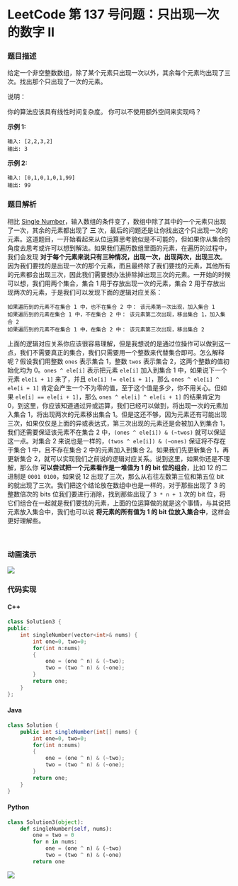 # LeetCode 第 137 号问题：只出现一次的数字 II


### 题目描述

给定一个非空整数数组，除了某个元素只出现一次以外，其余每个元素均出现了三次。找出那个只出现了一次的元素。

说明：

你的算法应该具有线性时间复杂度。 你可以不使用额外空间来实现吗？

**示例 1:**

```
输入: [2,2,3,2]
输出: 3
```

**示例 2:**

```
输入: [0,1,0,1,0,1,99]
输出: 99
```

### 题目解析

相比 [Single Number](https://leetcode.com/problems/single-number/)，输入数组的条件变了，数组中除了其中的一个元素只出现了一次，其余的元素都出现了 **三** 次，最后的问题还是让你找出这个只出现一次的元素。这道题目，一开始看起来从位运算思考貌似是不可能的，但如果你从集合的角度去思考或许可以想到解法。如果我们遍历数组里面的元素，在遍历的过程中，我们会发现 **对于每个元素来说只有三种情况，出现一次，出现两次，出现三次**。因为我们要找的是出现一次的那个元素，而且最终除了我们要找的元素，其他所有的元素都会出现三次，因此我们需要想办法排除掉出现三次的元素。一开始的时候可以想，我们用两个集合，集合 1 用于存放出现一次的元素，集合 2 用于存放出现两次的元素，于是我们可以发现下面的逻辑对应关系：

```
如果遍历到的元素不在集合 1 中，也不在集合 2 中： 该元素第一次出现，加入集合 1
如果遍历到的元素在集合 1 中，不在集合 2 中： 该元素第二次出现，移出集合 1，加入集合 2
如果遍历到的元素不在集合 1 中，在集合 2 中： 该元素第三次出现，移出集合 2
```

上面的逻辑对应关系你应该很容易理解，但是我想说的是通过位操作可以做到这一点，我们不需要真正的集合，我们只需要用一个整数来代替集合即可。怎么解释呢？假设我们用整数 `ones` 表示集合 1，整数 `twos` 表示集合 2，这两个整数的值初始化均为 0。`ones ^ ele[i]` 表示把元素 `ele[i]` 加入到集合 1 中，如果说下一个元素 `ele[i + 1]` 来了，并且 `ele[i] != ele[i + 1]`，那么 `ones ^ ele[i] ^ ele[i + 1]` 肯定会产生一个不为零的值，至于这个值是多少，你不用关心。但如果 `ele[i] == ele[i + 1]`，那么 `ones ^ ele[i] ^ ele[i + 1]` 的结果肯定为 0，到这里，你应该知道通过异或运算，我们已经可以做到，将出现一次的元素加入集合 1，将出现两次的元素移出集合 1。但是这还不够，因为元素还有可能出现三次，如果仅仅是上面的异或表达式，第三次出现的元素还是会被加入到集合 1，我们还需要保证该元素不在集合 2 中，`(ones ^ ele[i]) & (~twos)` 就可以保证这一点。对集合 2 来说也是一样的，`(twos ^ ele[i]) & (~ones)` 保证将不存在于集合 1 中，且不存在集合 2 中的元素加入到集合 2。如果我们先更新集合 1，再更新集合 2，就可以实现我们之前说的逻辑对应关系。说到这里，如果你还是不理解，那么你 **可以尝试把一个元素看作是一堆值为 1 的 bit 位的组合**，比如 12 的二进制是 `0001 0100`，如果说 12 出现了三次，那么从右往左数第三位和第五位 bit 的就出现了三次。我们把这个结论放在数组中也是一样的，对于那些出现了 3 的整数倍次的 bits 位我们要进行消除，找到那些出现了 `3 * n + 1` 次的 bit 位，将它们组合在一起就是我们要找的元素，上面的位运算做的就是这个事情，与其说把元素放入集合中，我们也可以说 **将元素的所有值为 1 的 bit 位放入集合中**，这样会更好理解些。

<br>

### 动画演示

![](../Animation/137.gif)

### 代码实现
#### C++
```c++
class Solution3 {
public:
    int singleNumber(vector<int>& nums) {
        int one=0, two=0;
        for(int n:nums)
        {
            one = (one ^ n) & (~two);
            two = (two ^ n) & (~one);
        }
        return one;
    }
};
```
#### Java
```java
class Solution {
    public int singleNumber(int[] nums) {
        int one=0, two=0;
        for(int n:nums)
        {
            one = (one ^ n) & (~two);
            two = (two ^ n) & (~one);
        }
        return one;
    }
}
```
#### Python
```python
class Solution3(object):
    def singleNumber(self, nums):
        one = two = 0
        for n in nums:
            one = (one ^ n) & (~two)
            two = (two ^ n) & (~one)
        return one
```

![](../../Pictures/qrcode.jpg)
